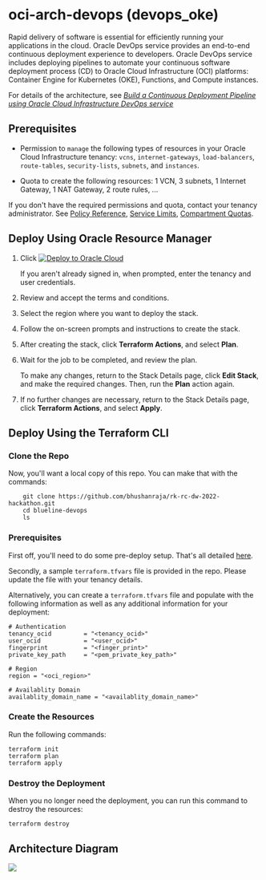 # oci-arch-devops (devops_oke)

Rapid delivery of software is essential for efficiently running your applications in the cloud. Oracle DevOps service provides an end-to-end continuous deployment experience to developers. Oracle DevOps service includes deploying pipelines to automate your continuous software deployment process (CD) to Oracle Cloud Infrastructure (OCI) platforms: Container Engine for Kubernetes (OKE), Functions, and Compute instances.

For details of the architecture, see [_Build a Continuous Deployment Pipeline using Oracle Cloud Infrastructure DevOps service_](https://docs.oracle.com/en/solutions/build-pipeline-using-devops/index.html)

## Prerequisites

- Permission to `manage` the following types of resources in your Oracle Cloud Infrastructure tenancy: `vcns`, `internet-gateways`, `load-balancers`, `route-tables`, `security-lists`, `subnets`, and `instances`.

- Quota to create the following resources: 1 VCN, 3 subnets, 1 Internet Gateway, 1 NAT Gateway, 2 route rules, ...

If you don't have the required permissions and quota, contact your tenancy administrator. See [Policy Reference](https://docs.cloud.oracle.com/en-us/iaas/Content/Identity/Reference/policyreference.htm), [Service Limits](https://docs.cloud.oracle.com/en-us/iaas/Content/General/Concepts/servicelimits.htm), [Compartment Quotas](https://docs.cloud.oracle.com/iaas/Content/General/Concepts/resourcequotas.htm).

## Deploy Using Oracle Resource Manager

1. Click [![Deploy to Oracle Cloud](https://oci-resourcemanager-plugin.plugins.oci.oraclecloud.com/latest/deploy-to-oracle-cloud.svg)](https://cloud.oracle.com/resourcemanager/stacks/create?region=home&zipUrl=https://github.com/bhushanraja/rk-rc-dw-2022-hackathon/releases/latest/download/oci-arch-devops-oke-stack-latest.zip)

    If you aren't already signed in, when prompted, enter the tenancy and user credentials.

2. Review and accept the terms and conditions.

3. Select the region where you want to deploy the stack.

4. Follow the on-screen prompts and instructions to create the stack.

5. After creating the stack, click **Terraform Actions**, and select **Plan**.

6. Wait for the job to be completed, and review the plan.

    To make any changes, return to the Stack Details page, click **Edit Stack**, and make the required changes. Then, run the **Plan** action again.

7. If no further changes are necessary, return to the Stack Details page, click **Terraform Actions**, and select **Apply**. 

## Deploy Using the Terraform CLI

### Clone the Repo

Now, you'll want a local copy of this repo. You can make that with the commands:

```
    git clone https://github.com/bhushanraja/rk-rc-dw-2022-hackathon.git
    cd blueline-devops
    ls
```

### Prerequisites
First off, you'll need to do some pre-deploy setup.  That's all detailed [here](https://github.com/cloud-partners/oci-prerequisites).

Secondly, a sample `terraform.tfvars` file is provided in the repo. Please update the file with your tenancy details.

Alternatively, you can create a `terraform.tfvars` file and populate with the following information as well as any additional information for your deployment:

```
# Authentication
tenancy_ocid         = "<tenancy_ocid>"
user_ocid            = "<user_ocid>"
fingerprint          = "<finger_print>"
private_key_path     = "<pem_private_key_path>"

# Region
region = "<oci_region>"

# Availablity Domain 
availablity_domain_name = "<availablity_domain_name>"

````

### Create the Resources
Run the following commands:

    terraform init
    terraform plan
    terraform apply


### Destroy the Deployment
When you no longer need the deployment, you can run this command to destroy the resources:

    terraform destroy

## Architecture Diagram

![](./images/dev-ops-deployment-pipeline.png)


